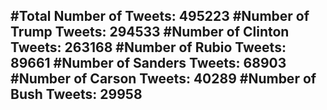 #Total Number of Tweets: 495223 
#Number of Trump Tweets: 294533
#Number of Clinton Tweets: 263168
#Number of Rubio Tweets: 89661
#Number of Sanders Tweets: 68903
#Number of Carson Tweets: 40289
#Number of Bush Tweets: 29958
---
